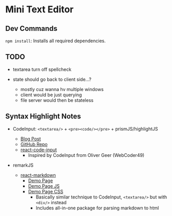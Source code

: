 # Mini Text Editor

## Dev Commands

`npm install`: Installs all required dependencies.

## TODO

- textarea turn off spellcheck

- state should go back to client side...?
  - mostly cuz wanna hv multiple windows
  - client would be just querying
  - file server would then be stateless

## Syntax Highlight Notes

- CodeInput: `<textarea/>` + `<pre><code/></pre>` + prismJS/highlightJS
  - [Blog Post](https://css-tricks.com/creating-an-editable-textarea-that-supports-syntax-highlighted-code/)
  - [GitHub Repo](https://github.com/WebCoder49/code-input)
  - [react-code-input](https://github.com/srsholmes/react-code-input)
    - Inspired by CodeInput from Oliver Geer (WebCoder49)

- remarkJS
  - [react-markdown](https://github.com/remarkjs/react-markdown)
    - [Demo Page](https://remarkjs.github.io/react-markdown/)
    - [Demo Page JS](https://github.com/remarkjs/react-markdown/blob/website/src/index.js)
    - [Demo Page CSS](https://github.com/remarkjs/react-markdown/blob/website/src/index.css)
      - Basically similar technique to CodeInput, `<textarea/>` but with `<div/>` instead
      - Includes all-in-one package for parsing markdown to html
